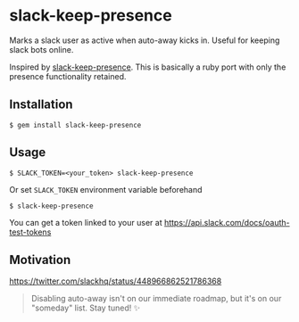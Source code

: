 # slack-keep-presence

Marks a slack user as active when auto-away kicks in. Useful for keeping slack bots online.

Inspired by [slack-keep-presence](https://github.com/eskerda/slack-keep-presence). This is basically a ruby port with only the presence functionality retained.

## Installation

```
$ gem install slack-keep-presence
```

## Usage

```
$ SLACK_TOKEN=<your_token> slack-keep-presence
```

Or set `SLACK_TOKEN` environment variable beforehand

```
$ slack-keep-presence
```

You can get a token linked to your user at https://api.slack.com/docs/oauth-test-tokens

## Motivation

https://twitter.com/slackhq/status/448966862521786368
> Disabling auto-away isn't on our immediate roadmap, but it's on our "someday"
list. Stay tuned! ✨
